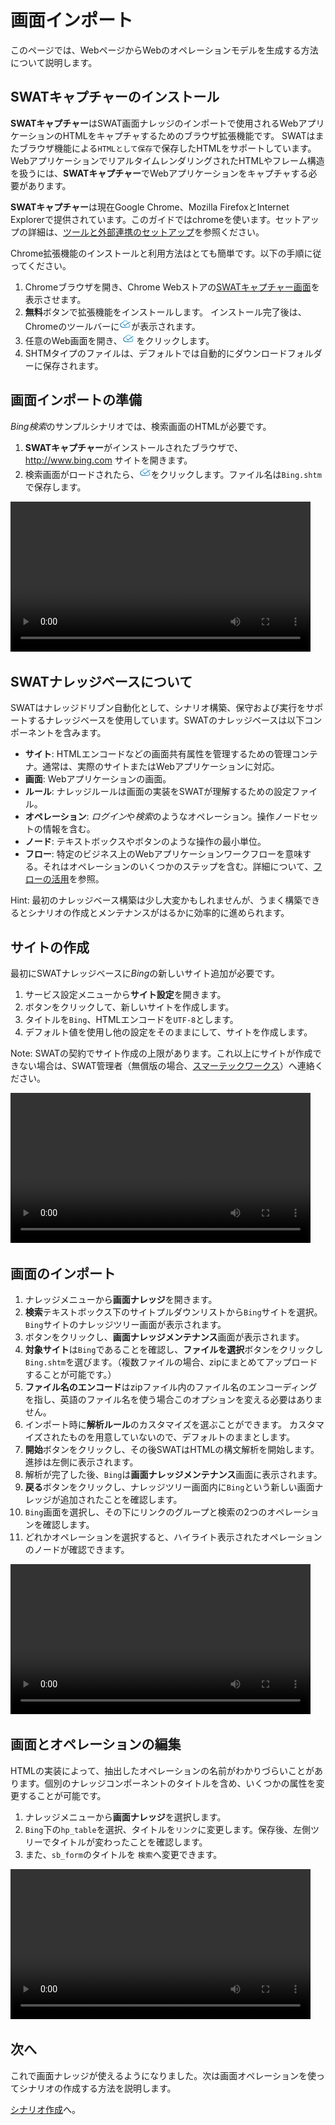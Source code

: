 画面インポート
===

このページでは、WebページからWebのオペレーションモデルを生成する方法について説明します。

SWATキャプチャーのインストール
---

**SWATキャプチャー**はSWAT画面ナレッジのインポートで使用されるWebアプリケーションのHTMLをキャプチャするためのブラウザ拡張機能です。 SWATはまたブラウザ機能による`HTMLとして保存`で保存したHTMLをサポートしています。 WebアプリケーションでリアルタイムレンダリングされたHTMLやフレーム構造を扱うには、**SWATキャプチャー**でWebアプリケーションをキャプチャする必要があります。

**SWATキャプチャー**は現在Google Chrome、Mozilla FirefoxとInternet Explorerで提供されています。このガイドではchromeを使います。セットアップの詳細は、[ツールと外部連携のセットアップ](setup_tools.md#SWATキャプチャー)を参照ください。 

Chrome拡張機能のインストールと利用方法はとても簡単です。以下の手順に従ってください。

1. Chromeブラウザを開き、Chrome Webストアの[SWATキャプチャー画面](https://chrome.google.com/webstore/detail/lblhhpmbencpjckcgehlfndpibomonie)を表示させます。 
2. <span class="glyphicon glyphicon-plus"></span> **無料**ボタンで拡張機能をインストールします。 インストール完了後は、Chromeのツールバーに![SWAT icon](/swat/assets/images/extension.png)が表示されます。
3. 任意のWeb画面を開き、![SWAT icon](/swat/assets/images/extension.png) をクリックします。 
4. SHTMタイプのファイルは、デフォルトでは自動的にダウンロードフォルダーに保存されます。

画面インポートの準備
---

*Bing検索*のサンプルシナリオでは、検索画面のHTMLが必要です。

1. **SWATキャプチャー**がインストールされたブラウザで、 http://www.bing.com サイトを開きます。
2. 検索画面がロードされたら、![SWAT icon](/swat/assets/images/extension.png)をクリックします。ファイル名は`Bing.shtm`で保存します。

<video width="480" controls>
	<source src="http://www.smartekworks.com/video/guide/guide_1_1.webm" type="video/webm">
	<source src="http://www.smartekworks.com/video/guide/guide_1_1.mp4" type="video/mp4">
	ビデオの再生がサポートされていません。</video>

SWATナレッジベースについて
---

SWATはナレッジドリブン自動化として、シナリオ構築、保守および実行をサポートするナレッジベースを使用しています。SWATのナレッジベースは以下コンポーネントを含みます。

* **サイト**: HTMLエンコードなどの画面共有属性を管理するための管理コンテナ。通常は、実際のサイトまたはWebアプリケーションに対応。
* **画面**: Webアプリケーションの画面。 
* **ルール**: ナレッジルールは画面の実装をSWATが理解するための設定ファイル。
* **オペレーション**: *ログイン*や*検索*のようなオペレーション。操作ノードセットの情報を含む。
* **ノード**: テキストボックスやボタンのような操作の最小単位。
* **フロー**: 特定のビジネス上のWebアプリケーションワークフローを意味する。それはオペレーションのいくつかのステップを含む。詳細について、[フローの活用](article_flow.md)を参照。

Hint: 最初のナレッジベース構築は少し大変かもしれませんが、うまく構築できるとシナリオの作成とメンテナンスがはるかに効率的に進められます。

サイトの作成
---

最初にSWATナレッジベースに*Bing*の新しいサイト追加が必要です。

1. サービス設定メニューから**サイト設定**を開きます。
2. <span class="glyphicon glyphicon-plus"></span> ボタンをクリックして、新しいサイトを作成します。
3. タイトルを`Bing`、HTMLエンコードを`UTF-8`とします。
4. デフォルト値を使用し他の設定をそのままにして、サイトを作成します。

Note: SWATの契約でサイト作成の上限があります。これ以上にサイトが作成できない場合は、SWAT管理者（無償版の場合、[スマーテックワークス](mailto:sales@smartekworks.com)）へ連絡ください。

<video width="480" controls>
	<source src="http://www.smartekworks.com/video/guide/guide_1_2.webm" type="video/webm">
	<source src="http://www.smartekworks.com/video/guide/guide_1_2.mp4" type="video/mp4">
	ビデオの再生がサポートされていません。</video>

画面のインポート
---

1. ナレッジメニューから**画面ナレッジ**を開きます。
2. **検索**テキストボックス下のサイトプルダウンリストから`Bing`サイトを選択。`Bing`サイトのナレッジツリー画面が表示されます。
3. <span class="glyphicon glyphicon-plus"></span>ボタンをクリックし、**画面ナレッジメンテナンス**画面が表示されます。
4. **対象サイト**は`Bing`であることを確認し、**ファイルを選択**ボタンをクリックし`Bing.shtm`を選びます。（複数ファイルの場合、zipにまとめてアップロードすることが可能です。）
5. **ファイル名のエンコード**はzipファイル内のファイル名のエンコーディングを指し、英語のファイル名を使う場合このオプションを変える必要はありません。
6. インポート時に**解析ルール**のカスタマイズを選ぶことができます。 カスタマイズされたものを用意していないので、デフォルトのままとします。
7. **開始**ボタンをクリックし、その後SWATはHTMLの構文解析を開始します。進捗は左側に表示されます。
8. 解析が完了した後、`Bing`は**画面ナレッジメンテナンス**画面に表示されます。
9. **戻る**ボタンをクリックし、ナレッジツリー画面内に`Bing`という新しい画面ナレッジが追加されたことを確認します。 
10. `Bing`画面を選択し、その下にリンクのグループと検索の2つのオペレーションを確認します。 
11. どれかオペレーションを選択すると、ハイライト表示されたオペレーションのノードが確認できます。

<video width="480" controls>
	<source src="http://www.smartekworks.com/video/guide/guide_1_3.webm" type="video/webm">
	<source src="http://www.smartekworks.com/video/guide/guide_1_3.mp4" type="video/mp4">
	ビデオの再生がサポートされていません。</video>

画面とオペレーションの編集
---

HTMLの実装によって、抽出したオペレーションの名前がわかりづらいことがあります。個別のナレッジコンポーネントのタイトルを含め、いくつかの属性を変更することが可能です。

1. ナレッジメニューから**画面ナレッジ**を選択します。
2. `Bing`下の`hp_table`を選択、タイトルを`リンク`に変更します。保存後、左側ツリーでタイトルが変わったことを確認します。
3. また、`sb_form`のタイトルを `検索`へ変更できます。

<video width="480" controls>
	<source src="http://www.smartekworks.com/video/guide/guide_1_4.webm" type="video/webm">
	<source src="http://www.smartekworks.com/video/guide/guide_1_4.mp4" type="video/mp4">
	ビデオの再生がサポートされていません。</video>

次へ
----

これで画面ナレッジが使えるようになりました。次は画面オペレーションを使ってシナリオの作成する方法を説明します。

[シナリオ作成](guide_scenarios.md)へ。